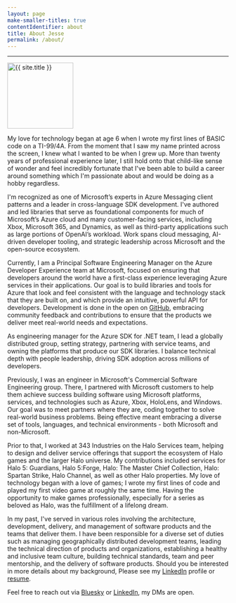 ```yaml
---
layout: page
make-smaller-titles: true
contentIdentifier: about
title: About Jesse
permalink: /about/
---
```

<div class="container-fluid {{ page.contentIdentifier }}" markdown="block">
  <hr class="top-border" />
  <div class="gravatar">
    <img src="{{ site.title_image }}" class="img-circle about-image" height="150" width="150" alt="{{ site.title }}" />
  </div>

My love for technology began at age 6 when I wrote my first lines of BASIC code on a TI-99/4A. From the moment that I saw my name printed across the screen, I knew what I wanted to be  when I grew up. More than twenty years of professional experience later, I still hold onto that child-like sense of wonder and feel incredibly fortunate that I've been able to build a career around something which I'm passionate about and would be doing as a hobby regardless.

I'm recognized as one of Microsoft’s experts in Azure Messaging client patterns and a leader in cross-language SDK development. I've authored and led libraries that serve as foundational components for much of Microsoft’s Azure cloud and many customer-facing services, including Xbox, Microsoft 365, and Dynamics, as well as third-party applications such as large portions of OpenAI’s workload. Work spans cloud messaging, AI-driven developer tooling, and strategic leadership across Microsoft and the open-source ecosystem.

Currently, I am a Principal Software Engineering Manager on the Azure Developer Experience team at Microsoft, focused on ensuring that developers around the world have a first-class experience leveraging Azure services in their applications. Our goal is to build libraries and tools for Azure that look and feel consistent with the language and technology stack that they are built on, and which provide an intuitive, powerful API for developers. Development is done in the open on [GitHub](https://github.com/Azure/azure-sdk-for-net), embracing community feedback and contributions to ensure that the products we deliver meet real-world needs and expectations.  

As engineering manager for the Azure SDK for .NET team, I lead a globally distributed group, setting strategy, partnering with service teams, and owning the platforms that produce our SDK libraries. I balance technical depth with people leadership, driving SDK adoption across millions of developers.

Previously, I was an engineer in Microsoft's Commercial Software Engineering group.  There, I partnered with Microsoft customers to help them achieve success building software using Microsoft platforms, services, and technologies such as Azure, Xbox, HoloLens, and Windows.  Our goal was to meet partners where they are, coding together to solve real-world business problems.  Being effective meant embracing a diverse set of tools, languages, and technical environments - both Microsoft and non-Microsoft.

Prior to that, I worked at 343 Industries on the Halo Services team, helping to design and deliver service offerings that support the ecosystem of Halo games and the larger Halo universe.  My  contributions included services for Halo 5: Guardians, Halo 5:Forge, Halo: The Master Chief Collection, Halo: Spartan Strike, Halo Channel, as well as other Halo properties.  My love of  technology began with a love of games; I wrote my first lines of code and played my first video game at roughly the same time.  Having the opportunity to  make games professionally,  especially for a series as beloved as Halo, was the fulfillment of a lifelong dream.

In my past, I've served in various roles involving the architecture, development, delivery, and management of software products and the teams that deliver them.  I have been responsible for a diverse set of duties such as managing geographically distributed development teams, leading the technical direction of products and organizations, establishing a healthy and inclusive team culture, building technical standards, team and peer mentorship, and the delivery of software products.  Should you be interested in more details about my background, Please see my [LinkedIn](https://www.linkedin.com/in/jessesquire) profile or [resume](https://github.com/jsquire/Portfolio/blob/main/resume/).

Feel free to reach out via [Bluesky](https://bsky.app/profile/omg.squire.wtf) or [LinkedIn](https://www.linkedin.com/in/jessesquire), my DMs are open.
</div>